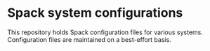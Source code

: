 # Spack system configurations

This repository holds Spack configuration files for various systems. 
Configuration files are maintained on a best-effort basis.
